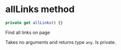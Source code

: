 # allLinks method

```js
private get allLinks() {}
```

Find all links on page

Takes no arguments and returns type `any`. Is private.